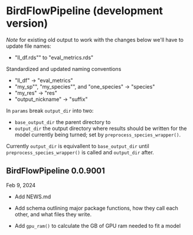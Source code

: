 # BirdFlowPipeline (development version)

*Note* for existing old output to work with the changes below we'll have to 
update file names:   
  * "ll_df.rds"" to "eval_metrics.rds"

Standardized and updated naming conventions 
* "ll_df" -> "eval_metrics"
* "my_sp"", "my_species"", and "one_species" -> "species"
* "my_res" -> "res"
* "output_nickname" -> "suffix"

In `params` break `output_dir` into two:
*  `base_output_dir` the parent directory to
* `output_dir` the output directory where results should be written for the 
model currently being turned; set by `preprocess_species_wrapper()`.

Currently `output_dir` is equivallent to `base_output_dir` until 
`preprocess_species_wrapper()` is called and `output_dir` after.



## BirdFlowPipeline 0.0.9001
Feb 9, 2024

* Add NEWS.md
* Add schema outlining major package functions, how they call each other,
and what files they write.

* Add `gpu_ram()` to calculate the GB of GPU ram needed to fit a model



